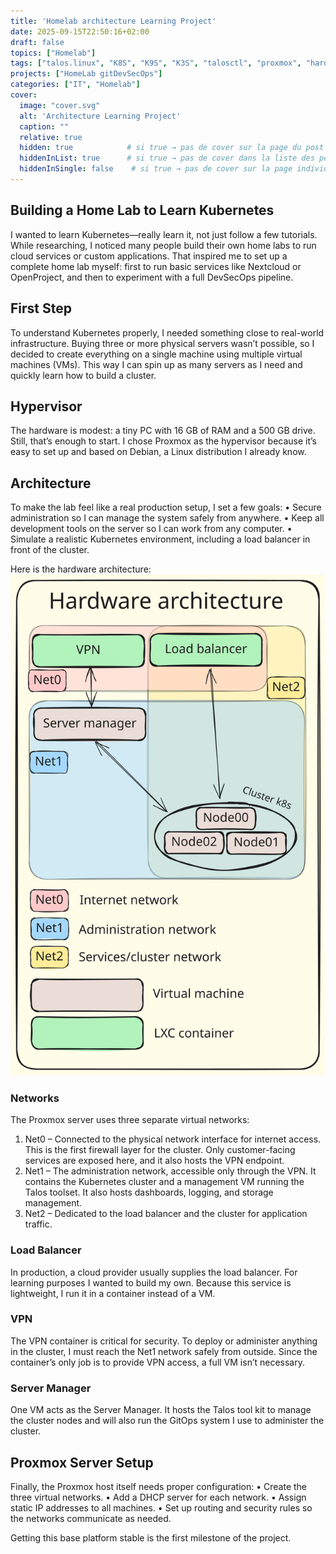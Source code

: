 ```yaml
---
title: 'Homelab architecture Learning Project'
date: 2025-09-15T22:50:16+02:00
draft: false
topics: ["Homelab"]
tags: ["talos.linux", "K8S", "K9S", "K3S", "talosctl", "proxmox", "hardware", "homelab", "network"]
projects: ["HomeLab gitDevSecOps"]
categories: ["IT", "Homelab"]
cover:
  image: "cover.svg"
  alt: 'Architecture Learning Project'
  caption: ""
  relative: true  
  hidden: true            # si true → pas de cover sur la page du post
  hiddenInList: true      # si true → pas de cover dans la liste des posts
  hiddenInSingle: false    # si true → pas de cover sur la page individuelle
---
```

## Building a Home Lab to Learn Kubernetes

I wanted to learn Kubernetes—really learn it, not just follow a few tutorials.
While researching, I noticed many people build their own home labs to run cloud services or custom applications.
That inspired me to set up a complete home lab myself: first to run basic services like Nextcloud or OpenProject, and then to experiment with a full DevSecOps pipeline.

## First Step

To understand Kubernetes properly, I needed something close to real-world infrastructure.
Buying three or more physical servers wasn’t possible, so I decided to create everything on a single machine using multiple virtual machines (VMs).
This way I can spin up as many servers as I need and quickly learn how to build a cluster.

## Hypervisor

The hardware is modest: a tiny PC with 16 GB of RAM and a 500 GB drive.
Still, that’s enough to start.
I chose Proxmox as the hypervisor because it’s easy to set up and based on Debian, a Linux distribution I already know.

## Architecture

To make the lab feel like a real production setup, I set a few goals:
	•	Secure administration so I can manage the system safely from anywhere.
	•	Keep all development tools on the server so I can work from any computer.
	•	Simulate a realistic Kubernetes environment, including a load balancer in front of the cluster.

Here is the hardware architecture:
![Homelab Diagram](Hardware-architecture.excalidraw.light.svg)

### Networks

The Proxmox server uses three separate virtual networks:
1.	Net0 – Connected to the physical network interface for internet access.
This is the first firewall layer for the cluster. Only customer-facing services are exposed here, and it also hosts the VPN endpoint.
2.	Net1 – The administration network, accessible only through the VPN.
It contains the Kubernetes cluster and a management VM running the Talos toolset.
It also hosts dashboards, logging, and storage management.
3.	Net2 – Dedicated to the load balancer and the cluster for application traffic.

### Load Balancer

In production, a cloud provider usually supplies the load balancer.
For learning purposes I wanted to build my own.
Because this service is lightweight, I run it in a container instead of a VM.

### VPN

The VPN container is critical for security.
To deploy or administer anything in the cluster, I must reach the Net1 network safely from outside.
Since the container’s only job is to provide VPN access, a full VM isn’t necessary.

### Server Manager

One VM acts as the Server Manager.
It hosts the Talos tool kit to manage the cluster nodes and will also run the GitOps system I use to administer the cluster.

## Proxmox Server Setup

Finally, the Proxmox host itself needs proper configuration:
	•	Create the three virtual networks.
	•	Add a DHCP server for each network.
	•	Assign static IP addresses to all machines.
	•	Set up routing and security rules so the networks communicate as needed.

Getting this base platform stable is the first milestone of the project.

